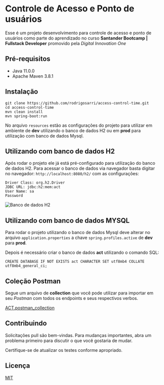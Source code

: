 
# Controle de Acesso e Ponto de usuários

Esse é um projeto desenvolvimento para controle de acesso e ponto de usuários como parte do aprendizado no curso **Santander Bootcamp | Fullstack Developer** promovido pela *Digital Innovation One*

## Pré-requisitos

- Java 11.0.0
- Apache Maven 3.8.1


## Instalação

```console
git clone https://github.com/rodrigosarri/access-control-time.git
cd access-control-time
mvn clean install
mvn spring-boot:run
```

No arquivo `resources` estão as configurações do projeto para utilizar em ambiente de **dev** utilizando o banco de dados H2 ou em **prod** para utilização com banco de dados Mysql.


## Utilizando com banco de dados H2
Após rodar o projeto ele já está pré-configurado para utilização do banco de dados H2. Para acessar o banco de dados via navegador basta digitar no navegador: `http://localhost:8080/h2/` com as configurações:

```properties
Driver Class: org.h2.Driver
JDBC URL: jdbc:h2:mem:act
User Name: sa
Password
```

![Banco de dados H2](https://universos.dev.br/database-h2.jpg)

## Utilizando com banco de dados MYSQL
Para rodar o projeto utilizando o banco de dados Mysql deve alterar no arquivo `application.properties` a chave `spring.profiles.active` de **dev** para **prod**.

Depois é necessário criar o banco de dados **act** utilizando o comando SQL:


```mysql
CREATE DATABASE IF NOT EXISTS act CHARACTER SET utf8mb4 COLLATE utf8mb4_general_ci;
```

## Coleção Postman
Segue um arquivo de **collection** que você pode utilizar para importar em seu *Postman* com todos os endpoints e seus respectivos verbos.

[ACT.postman_collection](https://universos.dev.br/ACT.postman_collection.json)

## Contribuindo 
Solicitações pull são bem-vindas. Para mudanças importantes, abra um problema primeiro para discutir o que você gostaria de mudar.

Certifique-se de atualizar os testes conforme apropriado. 

## Licença
[MIT](https://choosealicense.com/licenses/mit/)
